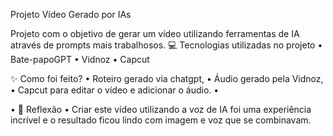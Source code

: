 Projeto Vídeo Gerado por IAs

Projeto com o objetivo de gerar um vídeo utilizando ferramentas de IA através de prompts mais trabalhosos.
💻 Tecnologias utilizadas no projeto
•	Bate-papoGPT
•	Vidnoz
•	Capcut



✨ Como foi feito?
•	Roteiro gerado via chatgpt,
•	Áudio gerado pela Vidnoz,
•	Capcut para editar o vídeo e adicionar o áudio.
•	

•	💭 Reflexão
•	Criar este vídeo utilizando a voz de IA foi uma experiência incrível e o resultado ficou lindo com imagem e voz que se combinavam.

